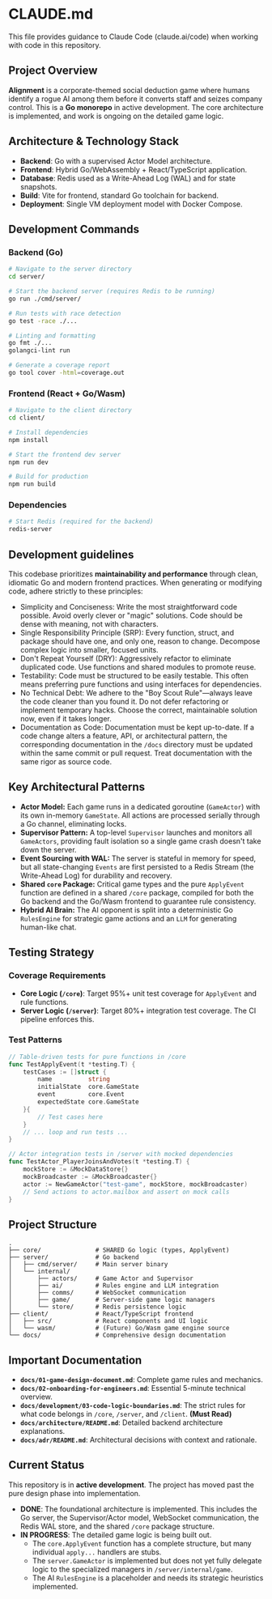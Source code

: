 # CLAUDE.md

This file provides guidance to Claude Code (claude.ai/code) when working with code in this repository.

## Project Overview

**Alignment** is a corporate-themed social deduction game where humans identify a rogue AI among them before it converts staff and seizes company control. This is a **Go monorepo** in active development. The core architecture is implemented, and work is ongoing on the detailed game logic.

## Architecture & Technology Stack

-   **Backend**: Go with a supervised Actor Model architecture.
-   **Frontend**: Hybrid Go/WebAssembly + React/TypeScript application.
-   **Database**: Redis used as a Write-Ahead Log (WAL) and for state snapshots.
-   **Build**: Vite for frontend, standard Go toolchain for backend.
-   **Deployment**: Single VM deployment model with Docker Compose.

## Development Commands

### Backend (Go)

```bash
# Navigate to the server directory
cd server/

# Start the backend server (requires Redis to be running)
go run ./cmd/server/

# Run tests with race detection
go test -race ./...

# Linting and formatting
go fmt ./...
golangci-lint run

# Generate a coverage report
go tool cover -html=coverage.out
```

### Frontend (React + Go/Wasm)

```bash
# Navigate to the client directory
cd client/

# Install dependencies
npm install

# Start the frontend dev server
npm run dev

# Build for production
npm run build
```

### Dependencies

```bash
# Start Redis (required for the backend)
redis-server
```

## Development guidelines

This codebase prioritizes **maintainability and performance** through clean, idiomatic Go and modern frontend practices. When generating or modifying code, adhere strictly to these principles:

-   Simplicity and Conciseness: Write the most straightforward code possible. Avoid overly clever or "magic" solutions. Code should be dense with meaning, not with characters.
-   Single Responsibility Principle (SRP): Every function, struct, and package should have one, and only one, reason to change. Decompose complex logic into smaller, focused units.
-   Don't Repeat Yourself (DRY): Aggressively refactor to eliminate duplicated code. Use functions and shared modules to promote reuse.
-   Testability: Code must be structured to be easily testable. This often means preferring pure functions and using interfaces for dependencies.
-   No Technical Debt: We adhere to the "Boy Scout Rule"—always leave the code cleaner than you found it. Do not defer refactoring or implement temporary hacks. Choose the correct, maintainable solution now, even if it takes longer.
-   Documentation as Code: Documentation must be kept up-to-date. If a code change alters a feature, API, or architectural pattern, the corresponding documentation in the `/docs` directory must be updated within the same commit or pull request. Treat documentation with the same rigor as source code.

## Key Architectural Patterns

-   **Actor Model:** Each game runs in a dedicated goroutine (`GameActor`) with its own in-memory `GameState`. All actions are processed serially through a Go channel, eliminating locks.
-   **Supervisor Pattern:** A top-level `Supervisor` launches and monitors all `GameActors`, providing fault isolation so a single game crash doesn't take down the server.
-   **Event Sourcing with WAL:** The server is stateful in memory for speed, but all state-changing `Events` are first persisted to a Redis Stream (the Write-Ahead Log) for durability and recovery.
-   **Shared `core` Package:** Critical game types and the pure `ApplyEvent` function are defined in a shared `/core` package, compiled for both the Go backend and the Go/Wasm frontend to guarantee rule consistency.
-   **Hybrid AI Brain:** The AI opponent is split into a deterministic Go `RulesEngine` for strategic game actions and an `LLM` for generating human-like chat.

## Testing Strategy

### Coverage Requirements

-   **Core Logic (`/core`)**: Target 95%+ unit test coverage for `ApplyEvent` and rule functions.
-   **Server Logic (`/server`)**: Target 80%+ integration test coverage. The CI pipeline enforces this.

### Test Patterns

```go
// Table-driven tests for pure functions in /core
func TestApplyEvent(t *testing.T) {
    testCases := []struct {
        name          string
        initialState  core.GameState
        event         core.Event
        expectedState core.GameState
    }{
        // Test cases here
    }
    // ... loop and run tests ...
}

// Actor integration tests in /server with mocked dependencies
func TestActor_PlayerJoinsAndVotes(t *testing.T) {
    mockStore := &MockDataStore{}
    mockBroadcaster := &MockBroadcaster{}
    actor := NewGameActor("test-game", mockStore, mockBroadcaster)
    // Send actions to actor.mailbox and assert on mock calls
}
```

## Project Structure

```
.
├── core/               # SHARED Go logic (types, ApplyEvent)
├── server/             # Go backend
│   ├── cmd/server/     # Main server binary
│   └── internal/
│       ├── actors/     # Game Actor and Supervisor
│       ├── ai/         # Rules engine and LLM integration
│       ├── comms/      # WebSocket communication
│       ├── game/       # Server-side game logic managers
│       └── store/      # Redis persistence logic
├── client/             # React/TypeScript frontend
│   ├── src/            # React components and UI logic
│   └── wasm/           # (Future) Go/Wasm game engine source
└── docs/               # Comprehensive design documentation
```

## Important Documentation

-   **`docs/01-game-design-document.md`**: Complete game rules and mechanics.
-   **`docs/02-onboarding-for-engineers.md`**: Essential 5-minute technical overview.
-   **`docs/development/03-code-logic-boundaries.md`**: The strict rules for what code belongs in `/core`, `/server`, and `/client`. **(Must Read)**
-   **`docs/architecture/README.md`**: Detailed backend architecture explanations.
-   **`docs/adr/README.md`**: Architectural decisions with context and rationale.

## Current Status

This repository is in **active development**. The project has moved past the pure design phase into implementation.

-   **DONE**: The foundational architecture is implemented. This includes the Go server, the Supervisor/Actor model, WebSocket communication, the Redis WAL store, and the shared `/core` package structure.
-   **IN PROGRESS**: The detailed game logic is being built out.
    -   The `core.ApplyEvent` function has a complete structure, but many individual `apply...` handlers are stubs.
    -   The `server.GameActor` is implemented but does not yet fully delegate logic to the specialized managers in `/server/internal/game`.
    -   The AI `RulesEngine` is a placeholder and needs its strategic heuristics implemented.